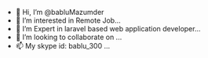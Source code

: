 - 👋 Hi, I’m @babluMazumder
- 👀 I’m interested in Remote Job...
- 🌱 I’m Expert in laravel based web application developer...
- 💞️ I’m looking to collaborate on ...
- 📫 My skype id: bablu_300 ...

<!---
babluMazumder/babluMazumder is a ✨ special ✨ repository because its `README.md` (this file) appears on your GitHub profile.
You can click the Preview link to take a look at your changes.
--->
